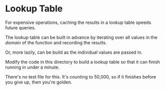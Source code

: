 # Lookup Table

For expensive operations, caching the results in a lookup table speeds future queries.

The lookup table can be built in advance by iterating over all values in the _domain_ of the function and recording the results.

Or, more lazily, can be build as the individual values are passed in.

Modify the code in this directory to build a lookup table so that it can finish running in under a minute.

There's no test file for this. It's counting to 50,000, so if it finishes before you give up, then you're golden.
